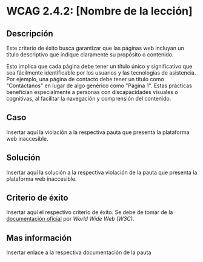 # WCAG 2.4.2: [Nombre de la lección]

## Descripción

Este criterio de éxito busca garantizar que las páginas web incluyan un título descriptivo que indique claramente su propósito o contenido.

Esto implica que cada página debe tener un título único y significativo que sea fácilmente identificable por los usuarios y las tecnologías de asistencia. Por ejemplo, una página de contacto debe tener un título como "Contáctanos" en lugar de algo genérico como "Página 1". Estas prácticas benefician especialmente a personas con discapacidades visuales o cognitivas, al facilitar la navegación y comprensión del contenido.

## Caso

Insertar aquí la violación a la respectiva pauta que presenta la plataforma web inaccesible.

## Solución

Insertar aquí la solución a la respectiva violación de la pauta que presenta la plataforma web inaccesible.

## Criterio de éxito

Insertar aquí el respectivo criterio de éxito. Se debe de tomar de la [documentación oficial](https://www.w3.org/WAI/) por *World Wide Web (W3C)*.

## Mas información

Insertar enlace a la respectiva documentación de la pauta
